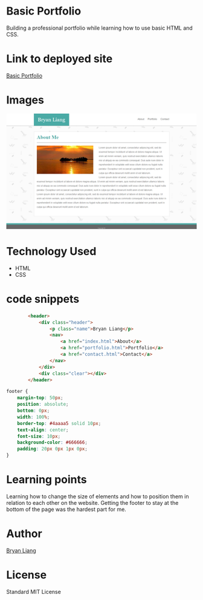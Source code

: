 <!-- Put the name of the project after the # -->
<!-- the # means h1  -->
# Basic Portfolio

<!-- Put a description of what the project is -->
Building a professional portfolio while learning how to use basic HTML and CSS.

# Link to deployed site
<!-- make a link to the deployed site --> 
<!-- [What the user will see](the link to the deployed site) -->
[Basic Portfolio](https://liangbryan2.github.io/Basic-Portfolio)

# Images
<!-- take a picture of the image and add it into the readme  -->
<!-- ![image title](path or link to image) -->
![index](images/index.png)

# Technology Used
<!-- make a list of technology used -->
<!-- what you used for this web app, like html css -->


<!-- 
1. First ordered list item
2. Another item
⋅⋅* Unordered sub-list. 
1. Actual numbers don't matter, just that it's a number
⋅⋅1. Ordered sub-list
4. And another item. 
-->
- HTML
- CSS

# code snippets
<!-- put snippets of code inside ``` ``` so it will look like code -->
<!-- if you want to put blockquotes use a > -->

``` html
        <header>
            <div class="header">
                <p class="name">Bryan Liang</p>
                <nav>
                    <a href="index.html">About</a>
                    <a href="portfolio.html">Portfolio</a>
                    <a href="contact.html">Contact</a>
                </nav>
            </div>
            <div class="clear"></div>
        </header>
```
``` css
footer {
    margin-top: 50px;
    position: absolute;
    bottom: 0px;
    width: 100%;
    border-top: #4aaaa5 solid 10px;
    text-align: center;
    font-size: 10px;
    background-color: #666666;
    padding: 20px 0px 1px 0px;
}
```

# Learning points
<!-- Learning points where you would write what you thought was helpful -->
Learning how to change the size of elements and how to position them in relation to each other on the website. Getting the footer to stay at the bottom of the page was the hardest part for me.

# Author 
<!-- make a link to the deployed site and have your name as the link -->
[Bryan Liang](https://github.com/liangbryan2)

# License
Standard MIT License